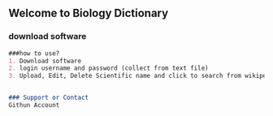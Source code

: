 ## Welcome to Biology Dictionary


### download software

```markdown
###how to use?
1. Download software
2. login username and password (collect from text file)
3. Upload, Edit, Delete Scientific name and click to search from wikipedea.


### Support or Contact
Githun Account
